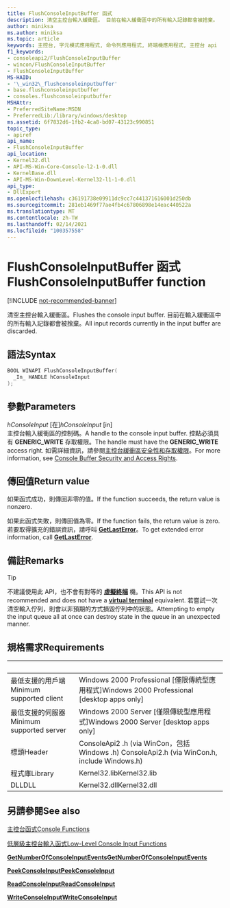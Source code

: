 ```yaml
---
title: FlushConsoleInputBuffer 函式
description: 清空主控台輸入緩衝區。 目前在輸入緩衝區中的所有輸入記錄都會被捨棄。
author: miniksa
ms.author: miniksa
ms.topic: article
keywords: 主控台, 字元模式應用程式, 命令列應用程式, 終端機應用程式, 主控台 api
f1_keywords:
- consoleapi2/FlushConsoleInputBuffer
- wincon/FlushConsoleInputBuffer
- FlushConsoleInputBuffer
MS-HAID:
- '\_win32\_flushconsoleinputbuffer'
- base.flushconsoleinputbuffer
- consoles.flushconsoleinputbuffer
MSHAttr:
- PreferredSiteName:MSDN
- PreferredLib:/library/windows/desktop
ms.assetid: 6f7832d6-1fb2-4ca8-bd07-43123c990851
topic_type:
- apiref
api_name:
- FlushConsoleInputBuffer
api_location:
- Kernel32.dll
- API-MS-Win-Core-Console-l2-1-0.dll
- KernelBase.dll
- API-MS-Win-DownLevel-Kernel32-l1-1-0.dll
api_type:
- DllExport
ms.openlocfilehash: c36191738e09911dc9cc7c441371616001d250db
ms.sourcegitcommit: 281eb1469f77ae4fb4c67806898e14eac440522a
ms.translationtype: MT
ms.contentlocale: zh-TW
ms.lasthandoff: 02/14/2021
ms.locfileid: "100357558"
---
```

# <a name="flushconsoleinputbuffer-function"></a><span data-ttu-id="89c66-105">FlushConsoleInputBuffer 函式</span><span class="sxs-lookup"><span data-stu-id="89c66-105">FlushConsoleInputBuffer function</span></span>

[!INCLUDE [not-recommended-banner](./includes/not-recommended-banner.md)]

<span data-ttu-id="89c66-106">清空主控台輸入緩衝區。</span><span class="sxs-lookup"><span data-stu-id="89c66-106">Flushes the console input buffer.</span></span> <span data-ttu-id="89c66-107">目前在輸入緩衝區中的所有輸入記錄都會被捨棄。</span><span class="sxs-lookup"><span data-stu-id="89c66-107">All input records currently in the input buffer are discarded.</span></span>

## <a name="syntax"></a><span data-ttu-id="89c66-108">語法</span><span class="sxs-lookup"><span data-stu-id="89c66-108">Syntax</span></span>

```C
BOOL WINAPI FlushConsoleInputBuffer(
  _In_ HANDLE hConsoleInput
);
```

## <a name="parameters"></a><span data-ttu-id="89c66-109">參數</span><span class="sxs-lookup"><span data-stu-id="89c66-109">Parameters</span></span>

<span data-ttu-id="89c66-110">*hConsoleInput* \[在\]</span><span class="sxs-lookup"><span data-stu-id="89c66-110">*hConsoleInput* \[in\]</span></span>  
<span data-ttu-id="89c66-111">主控台輸入緩衝區的控制碼。</span><span class="sxs-lookup"><span data-stu-id="89c66-111">A handle to the console input buffer.</span></span> <span data-ttu-id="89c66-112">控點必須具有 **GENERIC\_WRITE** 存取權限。</span><span class="sxs-lookup"><span data-stu-id="89c66-112">The handle must have the **GENERIC\_WRITE** access right.</span></span> <span data-ttu-id="89c66-113">如需詳細資訊，請參閱[主控台緩衝區安全性和存取權限](console-buffer-security-and-access-rights.md)。</span><span class="sxs-lookup"><span data-stu-id="89c66-113">For more information, see [Console Buffer Security and Access Rights](console-buffer-security-and-access-rights.md).</span></span>

## <a name="return-value"></a><span data-ttu-id="89c66-114">傳回值</span><span class="sxs-lookup"><span data-stu-id="89c66-114">Return value</span></span>

<span data-ttu-id="89c66-115">如果函式成功，則傳回非零的值。</span><span class="sxs-lookup"><span data-stu-id="89c66-115">If the function succeeds, the return value is nonzero.</span></span>

<span data-ttu-id="89c66-116">如果此函式失敗，則傳回值為零。</span><span class="sxs-lookup"><span data-stu-id="89c66-116">If the function fails, the return value is zero.</span></span> <span data-ttu-id="89c66-117">若要取得擴充的錯誤資訊，請呼叫 [**GetLastError**](/windows/win32/api/errhandlingapi/nf-errhandlingapi-getlasterror)。</span><span class="sxs-lookup"><span data-stu-id="89c66-117">To get extended error information, call [**GetLastError**](/windows/win32/api/errhandlingapi/nf-errhandlingapi-getlasterror).</span></span>

## <a name="remarks"></a><span data-ttu-id="89c66-118">備註</span><span class="sxs-lookup"><span data-stu-id="89c66-118">Remarks</span></span>

> [!TIP]
> <span data-ttu-id="89c66-119">不建議使用此 API，也不會有對等的 **[虛擬終端](console-virtual-terminal-sequences.md)** 機。</span><span class="sxs-lookup"><span data-stu-id="89c66-119">This API is not recommended and does not have a **[virtual terminal](console-virtual-terminal-sequences.md)** equivalent.</span></span> <span data-ttu-id="89c66-120">若嘗試一次清空輸入佇列，則會以非預期的方式損毀佇列中的狀態。</span><span class="sxs-lookup"><span data-stu-id="89c66-120">Attempting to empty the input queue all at once can destroy state in the queue in an unexpected manner.</span></span>

## <a name="requirements"></a><span data-ttu-id="89c66-121">規格需求</span><span class="sxs-lookup"><span data-stu-id="89c66-121">Requirements</span></span>

| &nbsp; | &nbsp; |
|-|-|
| <span data-ttu-id="89c66-122">最低支援的用戶端</span><span class="sxs-lookup"><span data-stu-id="89c66-122">Minimum supported client</span></span> | <span data-ttu-id="89c66-123">Windows 2000 Professional \[僅限傳統型應用程式\]</span><span class="sxs-lookup"><span data-stu-id="89c66-123">Windows 2000 Professional \[desktop apps only\]</span></span> |
| <span data-ttu-id="89c66-124">最低支援的伺服器</span><span class="sxs-lookup"><span data-stu-id="89c66-124">Minimum supported server</span></span> | <span data-ttu-id="89c66-125">Windows 2000 Server \[僅限傳統型應用程式\]</span><span class="sxs-lookup"><span data-stu-id="89c66-125">Windows 2000 Server \[desktop apps only\]</span></span> |
| <span data-ttu-id="89c66-126">標頭</span><span class="sxs-lookup"><span data-stu-id="89c66-126">Header</span></span> | <span data-ttu-id="89c66-127">ConsoleApi2 .h (via WinCon，包括 Windows .h) </span><span class="sxs-lookup"><span data-stu-id="89c66-127">ConsoleApi2.h (via WinCon.h, include Windows.h)</span></span> |
| <span data-ttu-id="89c66-128">程式庫</span><span class="sxs-lookup"><span data-stu-id="89c66-128">Library</span></span> | <span data-ttu-id="89c66-129">Kernel32.lib</span><span class="sxs-lookup"><span data-stu-id="89c66-129">Kernel32.lib</span></span> |
| <span data-ttu-id="89c66-130">DLL</span><span class="sxs-lookup"><span data-stu-id="89c66-130">DLL</span></span> | <span data-ttu-id="89c66-131">Kernel32.dll</span><span class="sxs-lookup"><span data-stu-id="89c66-131">Kernel32.dll</span></span> |

## <a name="see-also"></a><span data-ttu-id="89c66-132">另請參閱</span><span class="sxs-lookup"><span data-stu-id="89c66-132">See also</span></span>

[<span data-ttu-id="89c66-133">主控台函式</span><span class="sxs-lookup"><span data-stu-id="89c66-133">Console Functions</span></span>](console-functions.md)

[<span data-ttu-id="89c66-134">低層級主控台輸入函式</span><span class="sxs-lookup"><span data-stu-id="89c66-134">Low-Level Console Input Functions</span></span>](low-level-console-input-functions.md)

[<span data-ttu-id="89c66-135">**GetNumberOfConsoleInputEvents**</span><span class="sxs-lookup"><span data-stu-id="89c66-135">**GetNumberOfConsoleInputEvents**</span></span>](getnumberofconsoleinputevents.md)

[<span data-ttu-id="89c66-136">**PeekConsoleInput**</span><span class="sxs-lookup"><span data-stu-id="89c66-136">**PeekConsoleInput**</span></span>](peekconsoleinput.md)

[<span data-ttu-id="89c66-137">**ReadConsoleInput**</span><span class="sxs-lookup"><span data-stu-id="89c66-137">**ReadConsoleInput**</span></span>](readconsoleinput.md)

[<span data-ttu-id="89c66-138">**WriteConsoleInput**</span><span class="sxs-lookup"><span data-stu-id="89c66-138">**WriteConsoleInput**</span></span>](writeconsoleinput.md)